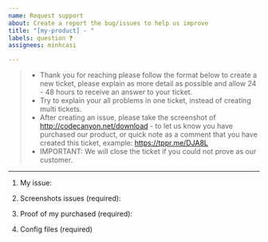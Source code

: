 ```yaml
---
name: Request support
about: Create a report the bug/issues to help us improve
title: "[my-product] - "
labels: question ❓
assignees: minhcasi

---
```


> - Thank you for reaching please follow the format below to create a new ticket, please explain as more detail as possible and allow 24 - 48 hours to receive an answer to your ticket.
> - Try to explain your all problems in one ticket, instead of creating multi tickets.
> - After creating an issue, please take the screenshot of http://codecanyon.net/download - to let us know you have purchased our product, or quick note as a comment that you have created this ticket, example: https://tppr.me/DJA8L
> - IMPORTANT: We will close the ticket if you could not prove as our customer.

---------

1. My issue:

2. Screenshots issues (required):

3. Proof of my purchased (required):

3. Config files (required)
